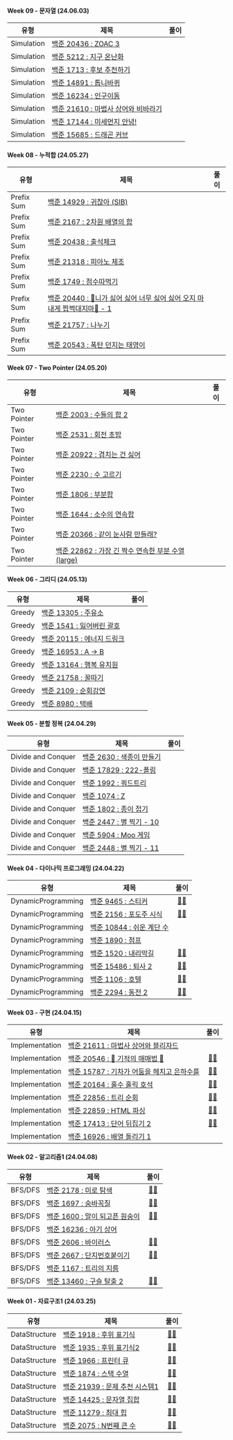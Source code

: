 #### Week 09 - 문자열 (24.06.03)

| 유형       | 제목                                                                         | 풀이 |
| ---------- | ---------------------------------------------------------------------------- | :--: |
| Simulation | [백준 20436 : ZOAC 3](https://www.acmicpc.net/problem/20436)                 |
| Simulation | [백준 5212 : 지구 온난화](https://www.acmicpc.net/problem/5212)              |
| Simulation | [백준 1713 : 후보 추천하기](https://www.acmicpc.net/problem/1713)            |
| Simulation | [백준 14891 : 톱니바퀴](https://www.acmicpc.net/problem/14891)               |
| Simulation | [백준 16234 : 인구이동](https://www.acmicpc.net/problem/16234)               |
| Simulation | [백준 21610 : 마법사 상어와 비바라기](https://www.acmicpc.net/problem/21610) |
| Simulation | [백준 17144 : 미세먼지 안녕!](https://www.acmicpc.net/problem/17144)         |
| Simulation | [백준 15685 : 드래곤 커브](https://www.acmicpc.net/problem/15685)            |


#### Week 08 - 누적합 (24.05.27)

| 유형          | 제목                                                                    | 풀이 |
| ------------- | ----------------------------------------------------------------------- | :--: |
| Prefix Sum | [백준 14929 : 귀찮아 (SIB)](https://www.acmicpc.net/problem/14929) |
| Prefix Sum | [백준 2167 : 2차원 배열의 합](https://www.acmicpc.net/problem/2167) |
| Prefix Sum | [백준 20438 : 출석체크](https://www.acmicpc.net/problem/20438) |
| Prefix Sum | [백준 21318 : 피아노 체조](https://www.acmicpc.net/problem/21318) |
| Prefix Sum | [백준 1749 : 점수따먹기](https://www.acmicpc.net/problem/1749) |
| Prefix Sum | [백준 20440 : 🎵니가 싫어 싫어 너무 싫어 싫어 오지 마 내게 찝쩍대지마🎵 - 1](https://www.acmicpc.net/problem/20440) |
| Prefix Sum | [백준 21757 : 나누기](https://www.acmicpc.net/problem/21757) |
| Prefix Sum | [백준 20543 : 폭탄 던지는 태영이](https://www.acmicpc.net/problem/20543) |


#### Week 07 - Two Pointer (24.05.20)

| 유형          | 제목                                                                    | 풀이 |
| ------------- | ----------------------------------------------------------------------- | :--: |
| Two Pointer | [백준 2003 : 수들의 합 2](https://www.acmicpc.net/problem/2003)         |
| Two Pointer | [백준 2531 : 회전 초밥](https://www.acmicpc.net/problem/2531)        |
| Two Pointer | [백준 20922 : 겹치는 건 싫어](https://www.acmicpc.net/problem/20922)           |
| Two Pointer | [백준 2230 : 수 고르기](https://www.acmicpc.net/problem/2230)           |
| Two Pointer | [백준 1806 : 부분합](https://www.acmicpc.net/problem/1806) |
| Two Pointer | [백준 1644 : 소수의 연속합](https://www.acmicpc.net/problem/1644)       |
| Two Pointer | [백준 20366 : 같이 눈사람 만들래?](https://www.acmicpc.net/problem/20366)           |
| Two Pointer | [백준 22862 : 가장 긴 짝수 연속한 부분 수열 (large)](https://www.acmicpc.net/problem/22862)         |


#### Week 06 - 그리디 (24.05.13)

| 유형   | 제목                                                                | 풀이 |
| ------ | ------------------------------------------------------------------- | :--: |
| Greedy | [백준 13305 : 주유소](https://www.acmicpc.net/problem/13305)        |
| Greedy | [백준 1541 : 잃어버린 괄호](https://www.acmicpc.net/problem/1541)   |
| Greedy | [백준 20115 : 에너지 드링크](https://www.acmicpc.net/problem/20115) |
| Greedy | [백준 16953 : A → B](https://www.acmicpc.net/problem/16953)         |
| Greedy | [백준 13164 : 행복 유치원](https://www.acmicpc.net/problem/13164)   |      |
| Greedy | [백준 21758 : 꿀따기](https://www.acmicpc.net/problem/21758)        |
| Greedy | [백준 2109 : 순회강연](https://www.acmicpc.net/problem/2109)        |
| Greedy | [백준 8980 : 택배](https://www.acmicpc.net/problem/8980)            |


#### Week 05 - 분할 정복 (24.04.29)

| 유형               | 제목                                                              | 풀이 |
| ------------------ | ----------------------------------------------------------------- | :--: |
| Divide and Conquer | [백준 2630 : 색종이 만들기](https://www.acmicpc.net/problem/2630) |
| Divide and Conquer | [백준 17829 : 222-폴링](https://www.acmicpc.net/problem/17829)    |
| Divide and Conquer | [백준 1992 : 쿼드트리](https://www.acmicpc.net/problem/1992)      |
| Divide and Conquer | [백준 1074 : Z](https://www.acmicpc.net/problem/1074)             |
| Divide and Conquer | [백준 1802 : 종이 접기](https://www.acmicpc.net/problem/1802)     |
| Divide and Conquer | [백준 2447 : 별 찍기 - 10](https://www.acmicpc.net/problem/2447)  |
| Divide and Conquer | [백준 5904 : Moo 게임](https://www.acmicpc.net/problem/5904)      |
| Divide and Conquer | [백준 2448 : 별 찍기 - 11](https://www.acmicpc.net/problem/2448)  |


#### Week 04 - 다이나믹 프로그래밍 (24.04.22)

| 유형               | 제목                                                               | 풀이 |
| ------------------ | ------------------------------------------------------------------ | :--: |
| DynamicProgramming | [백준 9465 : 스티커](https://www.acmicpc.net/problem/9465)         | [👩‍💻](https://github.com/APS-Alogrithm-Problem-Solving/APS/blob/main/comgongdaeng/DynamicProgramming/BOJ_9465.py)
| DynamicProgramming | [백준 2156 : 포도주 시식](https://www.acmicpc.net/problem/2156)    | [👩‍💻](https://github.com/APS-Alogrithm-Problem-Solving/APS/blob/main/comgongdaeng/DynamicProgramming/BOJ_2156.py)
| DynamicProgramming | [백준 10844 : 쉬운 계단 수](https://www.acmicpc.net/problem/10844) | 
| DynamicProgramming | [백준 1890 : 점프](https://www.acmicpc.net/problem/1890)           | 
| DynamicProgramming | [백준 1520 : 내리막길](https://www.acmicpc.net/problem/1520)       | [👩‍💻](https://github.com/APS-Alogrithm-Problem-Solving/APS/blob/main/comgongdaeng/DynamicProgramming/BOJ_1520.py)
| DynamicProgramming | [백준 15486 : 퇴사 2](https://www.acmicpc.net/problem/15486)       | [👩‍💻](https://github.com/APS-Alogrithm-Problem-Solving/APS/blob/main/comgongdaeng/DynamicProgramming/BOJ_15486.py)
| DynamicProgramming | [백준 1106 : 호텔](https://www.acmicpc.net/problem/1106)           | [👩‍💻](https://github.com/APS-Alogrithm-Problem-Solving/APS/blob/main/comgongdaeng/DynamicProgramming/BOJ_1106.py)
| DynamicProgramming | [백준 2294 : 동전 2](https://www.acmicpc.net/problem/2294)         | [👩‍💻](https://github.com/APS-Alogrithm-Problem-Solving/APS/blob/main/comgongdaeng/DynamicProgramming/BOJ_2294.py)

#### Week 03 - 구현 (24.04.15)

| 유형    | 제목                                                                   | 풀이 |
| ------- | ---------------------------------------------------------------------- | :--: |
| Implementation | [백준 21611 : 마법사 상어와 블리자드](https://www.acmicpc.net/problem/21611)          | 
| Implementation | [백준 20546 : 🐜 기적의 매매법 🐜](https://www.acmicpc.net/problem/20546)           | [👩‍💻](https://github.com/APS-Alogrithm-Problem-Solving/APS/blob/main/comgongdaeng/Implementation/BOJ_20546.py)
| Implementation | [백준 15787 : 기차가 어둠을 헤치고 은하수를](https://www.acmicpc.net/problem/15787) | [👩‍💻](https://github.com/APS-Alogrithm-Problem-Solving/APS/blob/main/comgongdaeng/Implementation/BOJ_15787.py)
| Implementation | [백준 20164 : 홀수 홀릭 호석](https://www.acmicpc.net/problem/20164)      | [👩‍💻](https://github.com/APS-Alogrithm-Problem-Solving/APS/blob/main/comgongdaeng/Implementation/BOJ_20164.py)
| Implementation | [백준 22856 : 트리 순회](https://www.acmicpc.net/problem/22856)        | [👩‍💻](https://github.com/APS-Alogrithm-Problem-Solving/APS/blob/main/comgongdaeng/Implementation/BOJ_22856.py)
| Implementation | [백준 22859 : HTML 파싱](https://www.acmicpc.net/problem/22859)           | [👩‍💻](https://github.com/APS-Alogrithm-Problem-Solving/APS/blob/main/comgongdaeng/Implementation/BOJ_22859.py)
| Implementation | [백준 17413 : 단어 뒤집기 2](https://www.acmicpc.net/problem/17413)     | [👩‍💻](https://github.com/APS-Alogrithm-Problem-Solving/APS/blob/main/comgongdaeng/Implementation/BOJ_17413.py)
| Implementation | [백준 16926 : 배열 돌리기 1](https://www.acmicpc.net/problem/16926)        |


#### Week 02 - 알고리즘1 (24.04.08)

| 유형    | 제목                                                                   | 풀이 |
| ------- | ---------------------------------------------------------------------- | :--: |
| BFS/DFS | [백준 2178 : 미로 탐색](https://www.acmicpc.net/problem/2178)          | [👩‍💻](https://github.com/APS-Alogrithm-Problem-Solving/APS/blob/main/comgongdaeng/BFS_DFS/BOJ_2178.py)
| BFS/DFS | [백준 1697 : 숨바꼭질](https://www.acmicpc.net/problem/1697)           | [👩‍💻](https://github.com/APS-Alogrithm-Problem-Solving/APS/blob/main/comgongdaeng/BFS_DFS/BOJ_1697.py)
| BFS/DFS | [백준 1600 : 말이 되고픈 원숭이](https://www.acmicpc.net/problem/1600) | [👩‍💻](https://github.com/APS-Alogrithm-Problem-Solving/APS/blob/main/comgongdaeng/BFS_DFS/BOJ_1600.py)
| BFS/DFS | [백준 16236 : 아기 상어](https://www.acmicpc.net/problem/16236)        | 
| BFS/DFS | [백준 2606 : 바이러스](https://www.acmicpc.net/problem/2606)           | [👩‍💻](https://github.com/APS-Alogrithm-Problem-Solving/APS/blob/main/comgongdaeng/BFS_DFS/BOJ_2606.py)
| BFS/DFS | [백준 2667 : 단지번호붙이기](https://www.acmicpc.net/problem/2667)     | [👩‍💻](https://github.com/APS-Alogrithm-Problem-Solving/APS/blob/main/comgongdaeng/BFS_DFS/BOJ_2267.py)
| BFS/DFS | [백준 1167 : 트리의 지름](https://www.acmicpc.net/problem/1167)        | 
| BFS/DFS | [백준 13460 : 구슬 탈출 2](https://www.acmicpc.net/problem/13460)      | [👩‍💻](https://github.com/APS-Alogrithm-Problem-Solving/APS/blob/main/comgongdaeng/BFS_DFS/BOJ_13460.py)


#### Week 01 - 자료구조1 (24.03.25)

| 유형          | 제목                                                                    | 풀이 |
| ------------- | ----------------------------------------------------------------------- | :--: |
| DataStructure | [백준 1918 : 후위 표기식](https://www.acmicpc.net/problem/1918)         | [👩‍💻](https://github.com/APS-Alogrithm-Problem-Solving/APS/blob/main/comgongdaeng/DataStructure/BOJ_1918.py) 
| DataStructure | [백준 1935 : 후위 표기식2](https://www.acmicpc.net/problem/1935)        | [👩‍💻](https://github.com/APS-Alogrithm-Problem-Solving/APS/blob/main/comgongdaeng/DataStructure/BOJ_1935.py)
| DataStructure | [백준 1966 : 프린터 큐](https://www.acmicpc.net/problem/1966)           | [👩‍💻](https://github.com/APS-Alogrithm-Problem-Solving/APS/blob/main/comgongdaeng/DataStructure/BOJ_1966.py)
| DataStructure | [백준 1874 : 스택 수열](https://www.acmicpc.net/problem/1874)           | [👩‍💻](https://github.com/APS-Alogrithm-Problem-Solving/APS/blob/main/comgongdaeng/DataStructure/BOJ_1874.py)
| DataStructure | [백준 21939 : 문제 추천 시스템1](https://www.acmicpc.net/problem/21939) | [👩‍💻](https://github.com/APS-Alogrithm-Problem-Solving/APS/blob/main/comgongdaeng/DataStructure/BOJ_21939.py)
| DataStructure | [백준 14425 : 문자열 집합](https://www.acmicpc.net/problem/14425)       | [👩‍💻](https://github.com/APS-Alogrithm-Problem-Solving/APS/blob/main/comgongdaeng/DataStructure/BOJ_14425.py)
| DataStructure | [백준 11279 : 최대 힙](https://www.acmicpc.net/problem/11279)           | [👩‍💻](https://github.com/APS-Alogrithm-Problem-Solving/APS/blob/main/comgongdaeng/DataStructure/BOJ_11279.py)
| DataStructure | [백준 2075 : N번째 큰 수](https://www.acmicpc.net/problem/2075)         | [👩‍💻](https://github.com/APS-Alogrithm-Problem-Solving/APS/blob/main/comgongdaeng/DataStructure/BOJ_2075.py)
